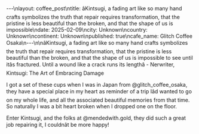 ---\nlayout: coffee_post\ntitle: âKintsugi, a fading art like so many hand
crafts symbolizes the truth that repair
requires transformation, that the
pristine is less beautiful than the
broken, and that the shape of us is
impossible\ndate: 2025-02-09\ncity: Unknown\ncountry: Unknown\ncontinent: Unknown\npublished: true\ncafe_name: Glitch Coffee Osaka\n---\n\nâKintsugi, a fading art like so many hand
crafts symbolizes the truth that repair
requires transformation, that the
pristine is less beautiful than the
broken, and that the shape of us is
impossible to see until itâs fractured.
Until a wound like a crack runs its
lengthâ - Nerwriter, Kintsugi: The Art of Embracing Damage

I got a set of these cups when I was in Japan from @glitch_coffee_osaka, they have a special place in my heart as reminder of a trip Iâd wanted to go on my whole life, and all the associated beautiful memories from that time. So naturally I was a bit heart broken when I dropped one on the floor.

Enter Kintsugi, and the folks at @mendedwith.gold, they did such a great job repairing it, I couldnât be more happy!